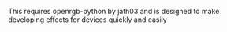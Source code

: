 This requires openrgb-python by jath03 and is designed to make developing effects for devices quickly and easily 
